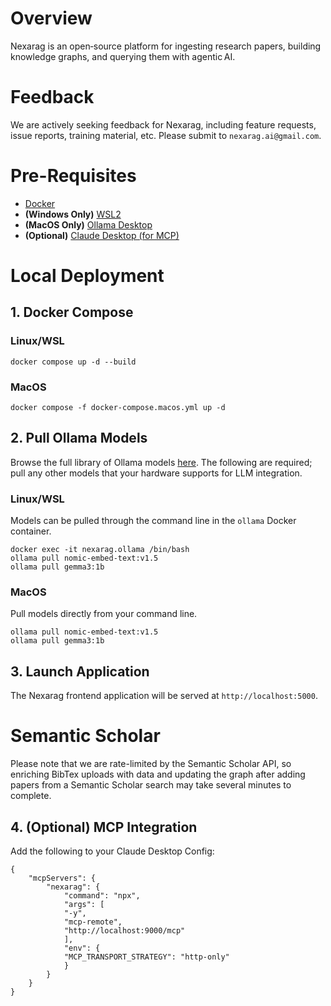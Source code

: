 # Overview
Nexarag is an open‑source platform for ingesting research papers, building knowledge graphs, and querying them with agentic AI.

# Feedback
We are actively seeking feedback for Nexarag, including feature requests, issue reports, training material, etc. Please submit to `nexarag.ai@gmail.com`. 

# Pre-Requisites
- [Docker](https://docs.docker.com/engine/install/)
- **(Windows Only)** [WSL2](https://learn.microsoft.com/en-us/windows/wsl/install)
- **(MacOS Only)** [Ollama Desktop](https://ollama.com/download/mac)
- **(Optional)** [Claude Desktop (for MCP)](https://claude.ai/download)

# Local Deployment
## 1. Docker Compose
### Linux/WSL
```
docker compose up -d --build
```

### MacOS
```
docker compose -f docker-compose.macos.yml up -d
```

## 2. Pull Ollama Models
Browse the full library of Ollama models [here](https://ollama.com/library). The following are required; pull any other models that your hardware supports for LLM integration.

### Linux/WSL
Models can be pulled through the command line in the `ollama` Docker container. 

```
docker exec -it nexarag.ollama /bin/bash
ollama pull nomic-embed-text:v1.5
ollama pull gemma3:1b
```

### MacOS
Pull models directly from your command line.

```
ollama pull nomic-embed-text:v1.5
ollama pull gemma3:1b
```

## 3. Launch Application
The Nexarag frontend application will be served at `http://localhost:5000`.

# Semantic Scholar
Please note that we are rate-limited by the Semantic Scholar API, so enriching BibTex uploads with data and updating the graph after adding papers from a Semantic Scholar search may take several minutes to complete.

## 4. (Optional) MCP Integration
Add the following to your Claude Desktop Config:
```
{
    "mcpServers": {
        "nexarag": {
            "command": "npx",
            "args": [
            "-y",
            "mcp-remote",
            "http://localhost:9000/mcp"
            ],
            "env": {
            "MCP_TRANSPORT_STRATEGY": "http-only"
            }
        }
    }
}
```
